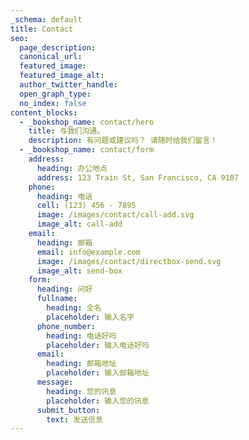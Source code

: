```yaml
---
_schema: default
title: Contact
seo:
  page_description:
  canonical_url:
  featured_image:
  featured_image_alt:
  author_twitter_handle:
  open_graph_type:
  no_index: false
content_blocks:
  - _bookshop_name: contact/hero
    title: 与我们沟通。
    description: 有问题或建议吗？ 请随时给我们留言！
  - _bookshop_name: contact/form
    address:
      heading: 办公地点
      address: 123 Train St, San Francisco, CA 9107
    phone:
      heading: 电话
      cell: (123) 456 - 7895
      image: /images/contact/call-add.svg
      image_alt: call-add
    email:
      heading: 邮箱
      email: info@example.com
      image: /images/contact/directbox-send.svg
      image_alt: send-box
    form:
      heading: 问好
      fullname:
        heading: 全名
        placeholder: 输入名字
      phone_number:
        heading: 电话好吗
        placeholder: 输入电话好吗
      email:
        heading: 邮箱地址
        placeholder: 输入邮箱地址
      message:
        heading: 您的讯息
        placeholder: 输入您的讯息
      submit_button:
        text: 发送信息
---
```

